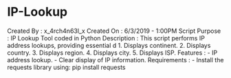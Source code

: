 # IP-Lookup
Created By     : x_4rch4n63l_x
Created On     : 6/3/2019 - 1:00PM
Script Purpose : IP Lookup Tool coded in Python
Description    : This script performs IP address lookups, providing essential d
                 1. Displays continent.
                 2. Displays country.
                 3. Displays region.
                 4. Displays city.
                 5. Displays ISP.
Features       :
                 - IP address lookup.
                 - Clear display of IP information.
Requirements   :
                 - Install the requests library using: pip install requests

